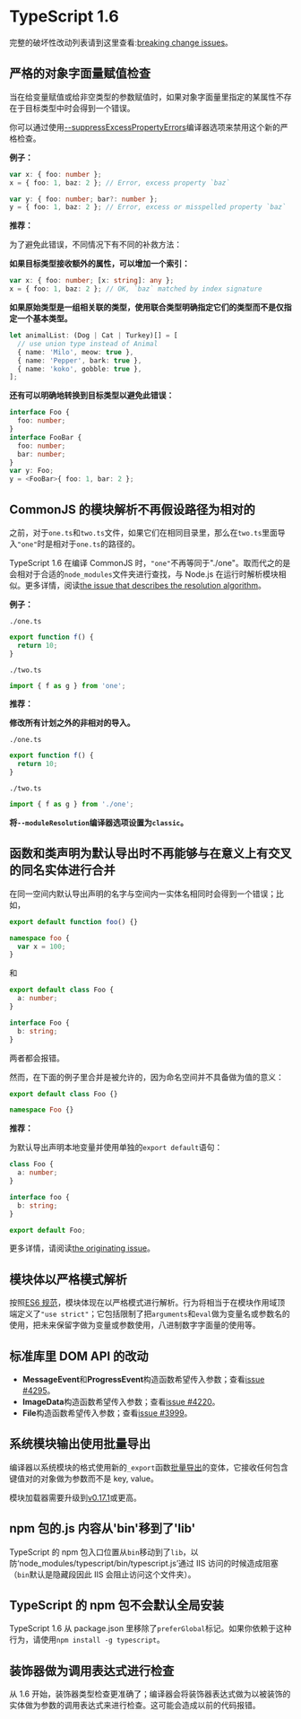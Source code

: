 # TypeScript 1.6

完整的破坏性改动列表请到这里查看:[breaking change issues](https://github.com/Microsoft/TypeScript/issues?q=is%3Aissue+milestone%3A%22TypeScript+1.6%22+label%3A%22breaking+change%22)。

## 严格的对象字面量赋值检查

当在给变量赋值或给非空类型的参数赋值时，如果对象字面量里指定的某属性不存在于目标类型中时会得到一个错误。

你可以通过使用[--suppressExcessPropertyErrors](https://github.com/Microsoft/TypeScript/pull/4484)编译器选项来禁用这个新的严格检查。

**例子：**

```typescript
var x: { foo: number };
x = { foo: 1, baz: 2 }; // Error, excess property `baz`

var y: { foo: number; bar?: number };
y = { foo: 1, baz: 2 }; // Error, excess or misspelled property `baz`
```

**推荐：**

为了避免此错误，不同情况下有不同的补救方法：

**如果目标类型接收额外的属性，可以增加一个索引：**

```typescript
var x: { foo: number; [x: string]: any };
x = { foo: 1, baz: 2 }; // OK, `baz` matched by index signature
```

**如果原始类型是一组相关联的类型，使用联合类型明确指定它们的类型而不是仅指定一个基本类型。**

```typescript
let animalList: (Dog | Cat | Turkey)[] = [
  // use union type instead of Animal
  { name: 'Milo', meow: true },
  { name: 'Pepper', bark: true },
  { name: 'koko', gobble: true },
];
```

**还有可以明确地转换到目标类型以避免此错误：**

```typescript
interface Foo {
  foo: number;
}
interface FooBar {
  foo: number;
  bar: number;
}
var y: Foo;
y = <FooBar>{ foo: 1, bar: 2 };
```

## CommonJS 的模块解析不再假设路径为相对的

之前，对于`one.ts`和`two.ts`文件，如果它们在相同目录里，那么在`two.ts`里面导入`"one"`时是相对于`one.ts`的路径的。

TypeScript 1.6 在编译 CommonJS 时，`"one"`不再等同于"./one"。取而代之的是会相对于合适的`node_modules`文件夹进行查找，与 Node.js 在运行时解析模块相似。更多详情，阅读[the issue that describes the resolution algorithm](https://github.com/Microsoft/TypeScript/issues/2338)。

**例子：**

`./one.ts`

```typescript
export function f() {
  return 10;
}
```

`./two.ts`

```typescript
import { f as g } from 'one';
```

**推荐：**

**修改所有计划之外的非相对的导入。**

`./one.ts`

```typescript
export function f() {
  return 10;
}
```

`./two.ts`

```typescript
import { f as g } from './one';
```

**将`--moduleResolution`编译器选项设置为`classic`。**

## 函数和类声明为默认导出时不再能够与在意义上有交叉的同名实体进行合并

在同一空间内默认导出声明的名字与空间内一实体名相同时会得到一个错误；比如，

```typescript
export default function foo() {}

namespace foo {
  var x = 100;
}
```

和

```typescript
export default class Foo {
  a: number;
}

interface Foo {
  b: string;
}
```

两者都会报错。

然而，在下面的例子里合并是被允许的，因为命名空间并不具备做为值的意义：

```typescript
export default class Foo {}

namespace Foo {}
```

**推荐：**

为默认导出声明本地变量并使用单独的`export default`语句：

```typescript
class Foo {
  a: number;
}

interface foo {
  b: string;
}

export default Foo;
```

更多详情，请阅读[the originating issue](https://github.com/Microsoft/TypeScript/issues/3095)。

## 模块体以严格模式解析

按照[ES6 规范](http://www.ecma-international.org/ecma-262/6.0/#sec-strict-mode-code)，模块体现在以严格模式进行解析。行为将相当于在模块作用域顶端定义了`"use strict"`；它包括限制了把`arguments`和`eval`做为变量名或参数名的使用，把未来保留字做为变量或参数使用，八进制数字字面量的使用等。

## 标准库里 DOM API 的改动

- **MessageEvent**和**ProgressEvent**构造函数希望传入参数；查看[issue \#4295](https://github.com/Microsoft/TypeScript/issues/4295)。
- **ImageData**构造函数希望传入参数；查看[issue \#4220](https://github.com/Microsoft/TypeScript/issues/4220)。
- **File**构造函数希望传入参数；查看[issue \#3999](https://github.com/Microsoft/TypeScript/issues/3999)。

## 系统模块输出使用批量导出

编译器以系统模块的格式使用新的`_export`函数[批量导出](https://github.com/ModuleLoader/es6-module-loader/issues/386)的变体，它接收任何包含键值对的对象做为参数而不是 key, value。

模块加载器需要升级到[v0.17.1](https://github.com/ModuleLoader/es6-module-loader/releases/tag/v0.17.1)或更高。

## npm 包的.js 内容从'bin'移到了'lib'

TypeScript 的 npm 包入口位置从`bin`移动到了`lib`，以防‘node_modules/typescript/bin/typescript.js’通过 IIS 访问的时候造成阻塞（`bin`默认是隐藏段因此 IIS 会阻止访问这个文件夹）。

## TypeScript 的 npm 包不会默认全局安装

TypeScript 1.6 从 package.json 里移除了`preferGlobal`标记。如果你依赖于这种行为，请使用`npm install -g typescript`。

## 装饰器做为调用表达式进行检查

从 1.6 开始，装饰器类型检查更准确了；编译器会将装饰器表达式做为以被装饰的实体做为参数的调用表达式来进行检查。这可能会造成以前的代码报错。

